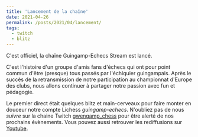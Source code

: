```yaml
---
title: 'Lancement de la chaîne'
date: 2021-04-26
permalink: /posts/2021/04/lancement/
tags:
  - twitch
  - blitz
---
```



C'est officiel, la chaîne Guingamp-Echecs Stream est lancé.

C'est l'histoire d'un groupe d'amis fans d'échecs qui ont pour point commun d'être (presque) tous passés par l'échiquier guingampais.
Après le succès de la retransmission de notre participation au championnat d'Europe des clubs, nous allons continuer à partager notre passion avec fun et pédagogie.

Le premier direct était quelques blitz et main-cerveaux pour faire monter en douceur notre compte Lichess *guingamp-echecs*.
N'oubliez pas de nous *suivre* sur la chaine Twitch [gwengamp_chess](https://www.twitch.tv/gwengamp_chess) pour être alerté de nos prochains évènements.
Vous pouvez aussi retrouver les rediffusions sur [Youtube](https://www.youtube.com/channel/UCDa-Z-OF7U1xfGy3s835AxQ).
